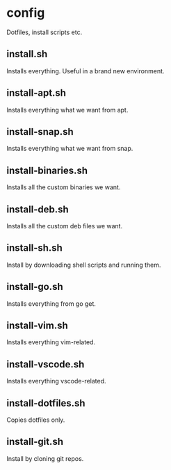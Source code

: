 # config
Dotfiles, install scripts etc.

## install.sh

Installs everything. Useful in a brand new environment.

## install-apt.sh

Installs everything what we want from apt.

## install-snap.sh

Installs everything what we want from snap.

## install-binaries.sh

Installs all the custom binaries we want.

## install-deb.sh

Installs all the custom deb files we want.

## install-sh.sh
Install by downloading shell scripts and running them.

## install-go.sh

Installs everything from go get.

## install-vim.sh

Installs everything vim-related.

## install-vscode.sh

Installs everything vscode-related.

## install-dotfiles.sh

Copies dotfiles only.

## install-git.sh

Install by cloning git repos.
